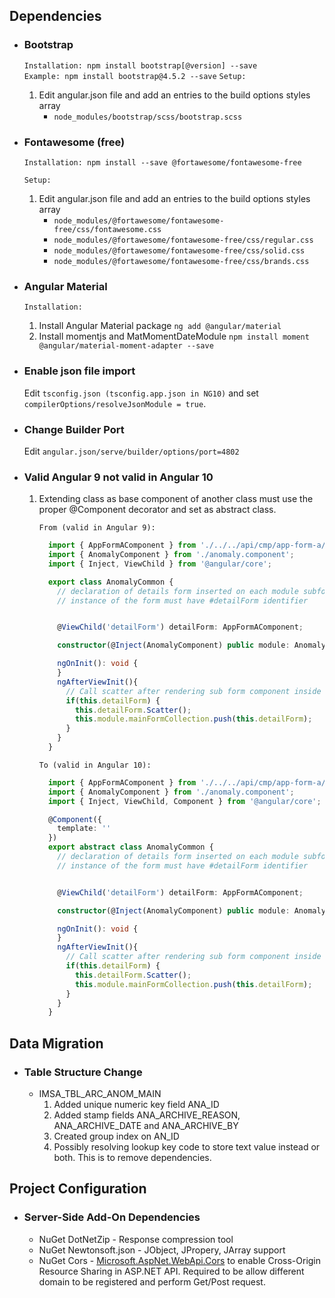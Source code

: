 ## Dependencies
- ### Bootstrap
  `Installation: npm install bootstrap[@version] --save`<br/>
  `Example: npm install bootstrap@4.5.2 --save`
   `Setup:`
    
    1. Edit angular.json file and add an entries to the build options styles array 
       - `node_modules/bootstrap/scss/bootstrap.scss`
- ### Fontawesome (free)
  `Installation: npm install --save @fortawesome/fontawesome-free`

  `Setup:`
    
    1. Edit angular.json file and add an entries to the build options styles array 
       - `node_modules/@fortawesome/fontawesome-free/css/fontawesome.css`
       - `node_modules/@fortawesome/fontawesome-free/css/regular.css`
       - `node_modules/@fortawesome/fontawesome-free/css/solid.css`
       - `node_modules/@fortawesome/fontawesome-free/css/brands.css`

- ### Angular Material
  `Installation:`
    
    1. Install Angular Material package `ng add @angular/material` 
    2. Install momentjs and MatMomentDateModule `npm install moment @angular/material-moment-adapter --save` 

- ### Enable json file import
  Edit `tsconfig.json (tsconfig.app.json in NG10)` and set `compilerOptions/resolveJsonModule = true`.
    
- ### Change Builder Port
  Edit `angular.json/serve/builder/options/port=4802`

- ### Valid Angular 9 not valid in Angular 10
  1. Extending class as base component of another class must use the proper @Component decorator and set as abstract class.<br/>

      `From (valid in Angular 9):`
      ``` typescript
        import { AppFormAComponent } from './../../api/cmp/app-form-a/app-form-a.component';
        import { AnomalyComponent } from './anomaly.component';
        import { Inject, ViewChild } from '@angular/core';

        export class AnomalyCommon {
          // declaration of details form inserted on each module subform
          // instance of the form must have #detailForm identifier


          @ViewChild('detailForm') detailForm: AppFormAComponent;

          constructor(@Inject(AnomalyComponent) public module: AnomalyComponent) {}

          ngOnInit(): void {
          }
          ngAfterViewInit(){
            // Call scatter after rendering sub form component inside the tab pages
            if(this.detailForm) {
              this.detailForm.Scatter();
              this.module.mainFormCollection.push(this.detailForm);
            }
          }
        }

      ```


      `To (valid in Angular 10):`
      ``` typescript
        import { AppFormAComponent } from './../../api/cmp/app-form-a/app-form-a.component';
        import { AnomalyComponent } from './anomaly.component';
        import { Inject, ViewChild, Component } from '@angular/core';

        @Component({
          template: ''
        })
        export abstract class AnomalyCommon {
          // declaration of details form inserted on each module subform
          // instance of the form must have #detailForm identifier


          @ViewChild('detailForm') detailForm: AppFormAComponent;

          constructor(@Inject(AnomalyComponent) public module: AnomalyComponent) {}

          ngOnInit(): void {
          }
          ngAfterViewInit(){
            // Call scatter after rendering sub form component inside the tab pages
            if(this.detailForm) {
              this.detailForm.Scatter();
              this.module.mainFormCollection.push(this.detailForm);
            }
          }
        }

      ```
## Data Migration
- ### Table Structure Change
  - IMSA_TBL_ARC_ANOM_MAIN
    1. Added unique numeric key field ANA_ID
    1. Added stamp fields ANA_ARCHIVE_REASON, ANA_ARCHIVE_DATE and ANA_ARCHIVE_BY
    1. Created group index on AN_ID
    1. Possibly resolving lookup key code to store text value instead or both. This is to remove dependencies.

## Project Configuration
- ### Server-Side Add-On Dependencies
  - NuGet DotNetZip - Response compression tool
  - NuGet Newtonsoft.json - JObject, JPropery, JArray support
  - NuGet Cors - [Microsoft.AspNet.WebApi.Cors](https://www.nuget.org/packages/Microsoft.AspNet.WebApi.Cors) to enable Cross-Origin Resource Sharing in ASP.NET API. Required to be allow different domain to be registered and perform Get/Post request.
